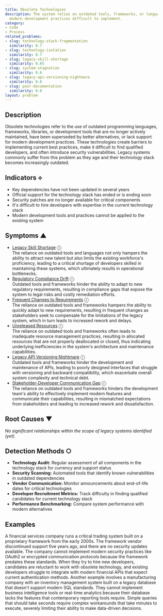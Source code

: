 ```yaml
---
title: Obsolete Technologies
description: The system relies on outdated tools, frameworks, or languages that make
  modern development practices difficult to implement.
category:
- Code
- Process
related_problems:
- slug: technology-stack-fragmentation
  similarity: 0.7
- slug: technology-isolation
  similarity: 0.7
- slug: legacy-skill-shortage
  similarity: 0.65
- slug: system-stagnation
  similarity: 0.6
- slug: legacy-api-versioning-nightmare
  similarity: 0.6
- slug: poor-documentation
  similarity: 0.6
layout: problem
---
```


## Description

Obsolete technologies refer to the use of outdated programming languages, frameworks, libraries, or development tools that are no longer actively maintained, have been superseded by better alternatives, or lack support for modern development practices. These technologies create barriers to implementing current best practices, make it difficult to find qualified developers, and often introduce security vulnerabilities. Legacy systems commonly suffer from this problem as they age and their technology stack becomes increasingly outdated.


## Indicators ⟡
- Key dependencies have not been updated in several years
- Official support for the technology stack has ended or is ending soon
- Security patches are no longer available for critical components
- It's difficult to hire developers with expertise in the current technology stack
- Modern development tools and practices cannot be applied to the existing system


## Symptoms ▲

- [Legacy Skill Shortage](legacy-skill-shortage.md) <span class="info-tooltip" title="Confidence: 0.606, Strength: 0.888">ⓘ</span>
<br/>  The reliance on outdated tools and languages not only hampers the ability to attract new talent but also limits the existing workforce's proficiency, leading to a critical shortage of developers skilled in maintaining these systems, which ultimately results in operational bottlenecks.
- [Regulatory Compliance Drift](regulatory-compliance-drift.md) <span class="info-tooltip" title="Confidence: 0.561, Strength: 0.867">ⓘ</span>
<br/>  Outdated tools and frameworks hinder the ability to adapt to new regulatory requirements, resulting in compliance gaps that expose the system to legal risks and costly remediation efforts.
- [Frequent Changes to Requirements](frequent-changes-to-requirements.md) <span class="info-tooltip" title="Confidence: 0.467, Strength: 0.727">ⓘ</span>
<br/>  The reliance on outdated tools and frameworks hampers the ability to quickly adapt to new requirements, resulting in frequent changes as stakeholders seek to compensate for the limitations of the legacy system, which in turn leads to increased rework and delays.
- [Unreleased Resources](unreleased-resources.md) <span class="info-tooltip" title="Confidence: 0.390, Strength: 0.685">ⓘ</span>
<br/>  The reliance on outdated tools and frameworks often leads to inadequate resource management practices, resulting in allocated resources that are not properly deallocated or closed, thus indicating underlying inefficiencies in the system's architecture and maintenance capabilities.
- [Legacy API Versioning Nightmare](legacy-api-versioning-nightmare.md) <span class="info-tooltip" title="Confidence: 0.386, Strength: 0.874">ⓘ</span>
<br/>  Outdated tools and frameworks hinder the development and maintenance of APIs, leading to poorly designed interfaces that struggle with versioning and backward compatibility, which exacerbate overall system complexity and technical debt.
- [Stakeholder-Developer Communication Gap](stakeholder-developer-communication-gap.md) <span class="info-tooltip" title="Confidence: 0.314, Strength: 0.702">ⓘ</span>
<br/>  The reliance on outdated tools and frameworks hinders the development team's ability to effectively implement modern features and communicate their capabilities, resulting in mismatched expectations from stakeholders and leading to increased rework and dissatisfaction.

## Root Causes ▼

*No significant relationships within the scope of legacy systems identified (yet).*

## Detection Methods ○
- **Technology Audit:** Regular assessment of all components in the technology stack for currency and support status
- **Security Scanning:** Automated tools that identify known vulnerabilities in outdated dependencies
- **Vendor Communication:** Monitor announcements about end-of-life dates for critical technologies
- **Developer Recruitment Metrics:** Track difficulty in finding qualified candidates for current technology stack
- **Performance Benchmarking:** Compare system performance with modern alternatives


## Examples

A financial services company runs a critical trading system built on a proprietary framework from the early 2000s. The framework vendor discontinued support five years ago, and there are no security updates available. The company cannot implement modern security practices like OAuth2 or encrypted communication protocols because the framework predates these standards. When they try to hire new developers, candidates are reluctant to work with obsolete technology, and existing developers struggle to integrate with modern financial APIs that expect current authentication methods. Another example involves a manufacturing company with an inventory management system built on a legacy database that doesn't support modern SQL standards. They cannot implement business intelligence tools or real-time analytics because their database lacks the features that contemporary reporting tools require. Simple queries that should take seconds require complex workarounds that take minutes to execute, severely limiting their ability to make data-driven decisions.
